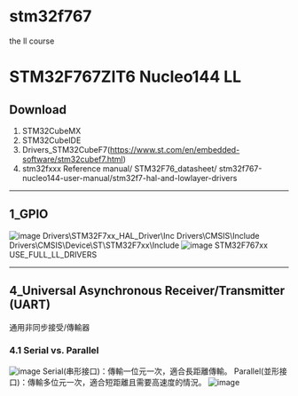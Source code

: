 # stm32f767
the ll course
# STM32F767ZIT6 Nucleo144 LL
## Download 
1. STM32CubeMX
2. STM32CubeIDE
3. Drivers_STM32CubeF7(https://www.st.com/en/embedded-software/stm32cubef7.html)
4. stm32fxxx Reference manual/ STM32F76_datasheet/ stm32f767-nucleo144-user-manual/stm32f7-hal-and-lowlayer-drivers

---
## 1_GPIO
![image](https://github.com/user-attachments/assets/dd639421-7dbd-4ba3-9f42-f0601fb0e5f4)
Drivers\STM32F7xx_HAL_Driver\Inc
Drivers\CMSIS\Include
Drivers\CMSIS\Device\ST\STM32F7xx\Include
![image](https://github.com/user-attachments/assets/9c4dae2a-8340-4c3e-bd31-4cc65194f9c2)
STM32F767xx
USE_FULL_LL_DRIVERS

---
## 4_Universal Asynchronous Receiver/Transmitter (UART)
通用非同步接受/傳輸器
### 4.1  Serial vs. Parallel
![image](https://github.com/user-attachments/assets/7dd8dfe0-00cf-434b-8a75-1978542b316f)
Serial(串形接口)：傳輸一位元一次，適合長距離傳輸。
Parallel(並形接口)：傳輸多位元一次，適合短距離且需要高速度的情況。
![image](https://github.com/user-attachments/assets/c4aaadd6-5a98-4810-a39e-1ddfd72843b6)



